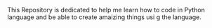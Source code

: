 This Repository is dedicated to help me learn how to code in Python language and be able to create amaizing things usi g the language.


